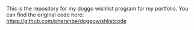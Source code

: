 This is the repository for my doggo wishlist program for my portfolio.
You can find the original code here: https://github.com/phershbe/doggowishlistcode
